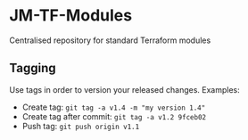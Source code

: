 # JM-TF-Modules
Centralised repository for standard Terraform modules

## Tagging
Use tags in order to version your released changes.
Examples:
- Create tag: `git tag -a v1.4 -m "my version 1.4"`
- Create tag after commit: `git tag -a v1.2 9fceb02`
- Push tag: `git push origin v1.1`
